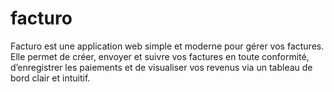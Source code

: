 # facturo
Facturo est une application web simple et moderne pour gérer vos factures. Elle permet de créer, envoyer et suivre vos factures en toute conformité, d’enregistrer les paiements et de visualiser vos revenus via un tableau de bord clair et intuitif.
